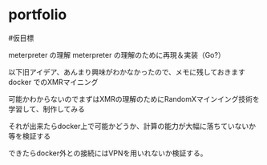 # portfolio

#仮目標

meterpreter の理解
meterpreter の理解のために再現＆実装（Go?）


以下旧アイデア、あんまり興味がわかなかったので、メモに残しておきます
docker でのXMRマイニング

可能かわからないのでまずはXMRの理解のためにRandomXマインイング技術を学習して、制作してみる

それが出来たらdocker上で可能かどうか、計算の能力が大幅に落ちていないか等を検証する

できたらdocker外との接続にはVPNを用いれないか検証する。
